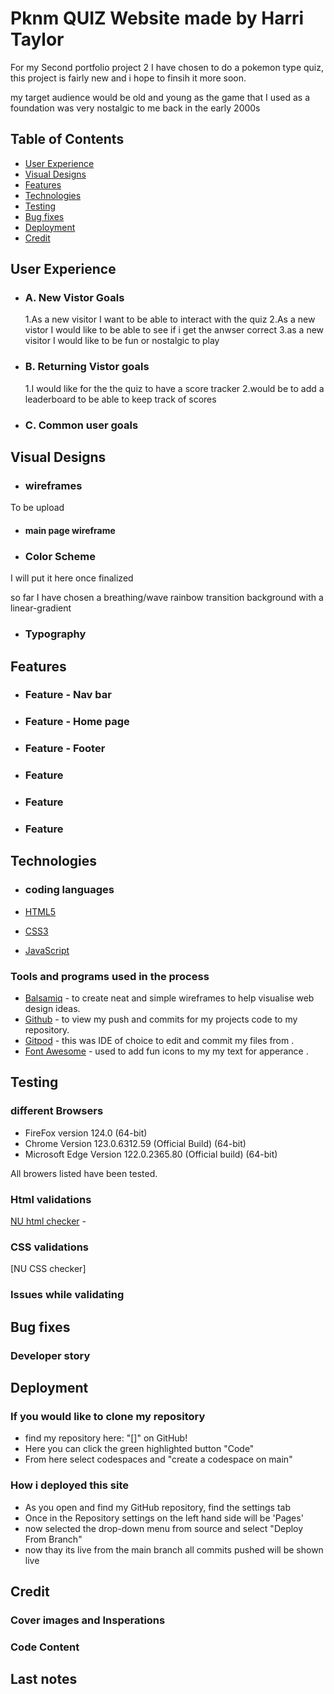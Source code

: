 # Pknm QUIZ Website made by Harri Taylor

For my Second portfolio project 2 I have chosen to do a pokemon type quiz, this project is fairly new and i hope to finsih it more soon.

my target audience would be old and young as the game that I used as a foundation was very nostalgic to me back in the early 2000s


## Table of Contents

* [User Experience](#user-experience)
* [Visual Designs](#visual-design)
* [Features](#features)
* [Technologies](#technologies)
* [Testing](#testing)
* [Bug fixes](#Bug-Issues)
* [Deployment](#deployment)
* [Credit](#credit)

## User Experience

  - ### A. New Vistor Goals

    1.As a new visitor I want to be able to interact with the quiz
    2.As a new vistor I would like to be able to see if i get the anwser correct
    3.as a new visitor I would like to be fun or nostalgic to play

  - ### B. Returning Vistor goals 

    1.I would like for the the quiz to have a score tracker
    2.would be to add a leaderboard to be able to keep track of scores

  - ### C. Common user goals 




## Visual Designs

- ### wireframes
To be upload 

  - #### main page wireframe



- ### Color Scheme

I will put it here once finalized 

so far I have chosen a breathing/wave rainbow transition background with a linear-gradient

- ### Typography
   

## Features

 - ### Feature - Nav bar


 - ### Feature - Home page


 - ### Feature - Footer


 - ### Feature 


 - ### Feature


 - ### Feature


## Technologies

- ### coding languages

- [HTML5](https://en.wikipedia.org/wiki/HTML)
- [CSS3](https://en.wikipedia.org/wiki/CSS)
- [JavaScript](https://en.wikipedia.org/wiki/JavaScript)

### Tools and programs used in the process

- [Balsamiq](https://balsamiq.com/) - to create neat and simple wireframes to help visualise web design ideas.
- [Github](https://github.com/) - to view my push and commits for my projects code to my repository.
- [Gitpod](https://www.gitpod.io/) - this was IDE of choice to edit and commit my files from .
- [Font Awesome](https://fontawesome.com/) - used to add fun icons to my my text for apperance .


## Testing 

### different Browsers

- FireFox version 124.0 (64-bit)
- Chrome Version 123.0.6312.59 (Official Build) (64-bit)
- Microsoft Edge Version 122.0.2365.80 (Official build) (64-bit)

All browers listed have been tested.

### Html validations

[NU html checker](https://validator.w3.org/nu/) - 


### CSS validations

[NU CSS checker]

### Issues while validating

## Bug fixes 

### Developer story

## Deployment

### If you would like to clone my repository

- find my repository here: "[]" on GitHub!
- Here you can click the green highlighted button "Code"
- From here select codespaces and "create a codespace on main"

### How i deployed this site 

- As you open and find my GitHub repository, find the settings tab
- Once in the Repository settings on the left hand side will be 'Pages'
- now selected the drop-down menu from source and select "Deploy From Branch"
- now thay its live from the main branch all commits pushed will be shown live

## Credit 

### Cover images and Insperations

### Code Content

## Last notes


